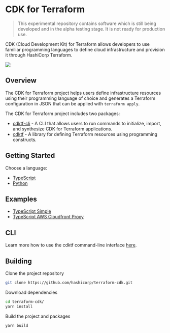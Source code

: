 # CDK for Terraform

> This experimental repository contains software which is still being developed
> and in the alpha testing stage. It is not ready for production use.

CDK (Cloud Development Kit) for Terraform allows developers to use familiar
programming languages to define cloud infrastructure and provision it through
HashiCorp Terraform.

![](https://github.com/hashicorp/terraform-cdk/workflows/Build/badge.svg)

## Overview

The CDK for Terraform project helps users define infrastructure resources using their programming language of choice and generates a Terraform configuration in JSON that can be applied with `terraform apply`.

The CDK for Terraform project includes two packages:

* [cdktf-cli](./packages/cdktf-cli) - A CLI that allows users to run commands to initialize, import, and synthesize CDK for Terraform applications.
* [cdktf](./packages/cdktf-cli) - A library for defining Terraform resources using programming constructs.

## Getting Started

Choose a language:
* [TypeScript](./docs/getting-started/typescript.md)
* [Python]()

## Examples

* [TypeScript Simple](./examples/typescript-simple)
* [TypeScript AWS Cloudfront Proxy](./examples/typescript-aws-cloudfront-proxy)

## CLI

Learn more how to use the cdktf command-line interface [here](./docs/cli-commands.md).

## Building

Clone the project repository

```bash
git clone https://github.com/hashicorp/terraform-cdk.git
```

Download dependencies

```bash
cd terraform-cdk/
yarn install
```

Build the project and packages

```bash
yarn build
```

